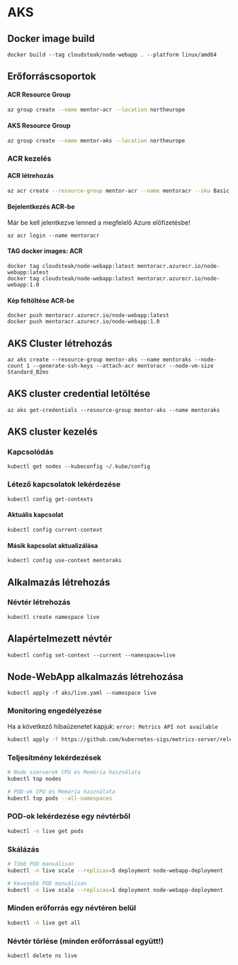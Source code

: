 # AKS 


## Docker image build

```
docker build --tag cloudsteak/node-webapp . --platform linux/amd64
```

## Erőforráscsoportok

#### ACR Resource Group

```bash
az group create --name mentor-acr --location northeurope
```

#### AKS Resource Group

```bash
az group create --name mentor-aks --location northeurope
```

### ACR kezelés

#### ACR létrehozás

```bash
az acr create --resource-group mentor-acr --name mentoracr --sku Basic
  ```


#### Bejelentkezés ACR-be

Már be kell jelentkezve lenned a megfelelő Azure előfizetésbe!

```
az acr login --name mentoracr
```


#### TAG docker images: ACR

```
docker tag cloudsteak/node-webapp:latest mentoracr.azurecr.io/node-webapp:latest
docker tag cloudsteak/node-webapp:latest mentoracr.azurecr.io/node-webapp:1.0
```

#### Kép feltöltése ACR-be

```
docker push mentoracr.azurecr.io/node-webapp:latest
docker push mentoracr.azurecr.io/node-webapp:1.0
```

## AKS Cluster létrehozás

```
az aks create --resource-group mentor-aks --name mentoraks --node-count 1 --generate-ssh-keys --attach-acr mentoracr --node-vm-size Standard_B2ms
```

## AKS cluster credential letöltése

```
az aks get-credentials --resource-group mentor-aks --name mentoraks
```

## AKS cluster kezelés

### Kapcsolódás

```
kubectl get nodes --kubeconfig ~/.kube/config
```

### Létező kapcsolatok lekérdezése

```
kubectl config get-contexts
```

#### Aktuális kapcsolat

```
kubectl config current-context
```

#### Másik kapcsolat aktualizálása

```
kubectl config use-context mentoraks
```


## Alkalmazás létrehozás

### Névtér létrehozás

```
kubectl create namespace live
```

## Alapértelmezett névtér

```
kubectl config set-context --current --namespace=live
```

## Node-WebApp alkalmazás létrehozása

```
kubectl apply -f aks/live.yaml --namespace live
```

### Monitoring engedélyezése

Ha a következő hibaüzenetet kapjuk: `error: Metrics API not available`

```bash
kubectl apply -f https://github.com/kubernetes-sigs/metrics-server/releases/latest/download/components.yaml
```

### Teljesítmény lekérdezések

```bash
# Node szerverek CPU és Memória használata
kubectl top nodes

# POD-ok CPU és Memória használata
kubectl top pods --all-namespaces
```

### POD-ok lekérdezése egy névtérből

```bash
kubectl -n live get pods
```

### Skálázás

```bash
# Több POD manuálisan
kubectl -n live scale --replicas=5 deployment node-webapp-deployment

# Kevesebb POD manuálisan
kubectl -n live scale --replicas=1 deployment node-webapp-deployment
```

### Minden erőforrás egy névtéren belül

```bash
kubectl -n live get all
```

### Névtér törlése (minden erőforrással együtt!)

```bash
kubectl delete ns live
```